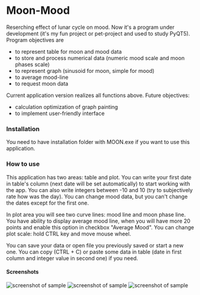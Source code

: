 # Moon-Mood
Reserching effect of lunar cycle on mood.
Now it's a program under development (it's my fun project or pet-project and used to study PyQT5).
Program objectives are 
  - to represent table for moon and mood data
  - to store and process numerical data (numeric mood scale and moon phases scale) 
  - to represent graph (sinusoid for moon, simple for mood)
  - to average mood-line
  - to request moon data

Current application version realizes all functions above.
Future objectives:
  - calculation optimization of graph painting
  - to implement user-friendly interface

### Installation
You need to have installation folder with MOON.exe if you want to use this application.

### How to use
This application has two areas: table and plot.  You can write your first date in table's column (next date will be set automatically) to start working with the app. You can also write integers between -10 and 10 (try to subjectively rate how was the day). You can change mood data, but you can't change the dates except for the first one.

In plot area you will see two curve lines: mood line and moon phase line. You have ability to display average mood line, when you will have more 20 points and enable this option in checkbox "Average Mood". You can change plot scale: hold CTRL key and move mouse wheel.

You can save your data or open file you previously saved or start a new one. You can copy (CTRL + C) or paste some data in table (date in first column and integer value in second one) if you need.

#### Screenshots
![screenshot of sample](https://pp.userapi.com/c852132/v852132430/155206/_DVUG0mQyWY.jpg)
![screenshot of sample](https://pp.userapi.com/c852132/v852132430/15520f/edWtjGI5Cvg.jpg)
![screenshot of sample](https://pp.userapi.com/c852132/v852132430/155229/pcR3dbn2gRI.jpg)
